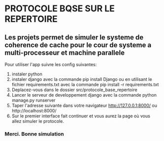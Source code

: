 # PROTOCOLE BQSE SUR LE REPERTOIRE

## Les projets permet de simuler le systeme de coherence de cache pour le cour de systeme a multi-processeur et machine parallele

Pour utiliser l'app suivre les config suivantes:
1. instaler python
2. instaler django avec la commande pip install Django ou en utilisant le fichier requirements.txt    avec la commande pip install -r requirements.txt
3. Deplacez-vous dans le dossier src/protocole_base_repertoire
4. Lancer le serveur de developpement django avec la commande python manage.py runserver
5. Taper l'adresse suivante dans votre navigateur http://127.0.0.1:8000/ ou http://localhost:8000/
6. Sur le premier interface fait continuer et vous aurez la page où vous allez simuler le protocole.

### Merci. Bonne simulation